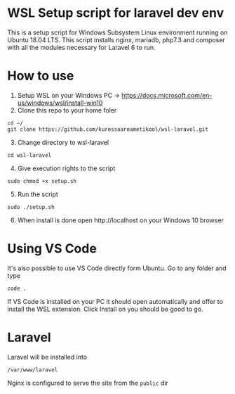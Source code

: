 # WSL Setup script for laravel dev env
This is a setup script for Windows Subsystem Linux environment running on Ubuntu 18.04 LTS. This script installs nginx, mariadb, php7.3 and composer with all the modules necessary for Laravel 6 to run. 

# How to use
1. Setup WSL on your Windows PC -> https://docs.microsoft.com/en-us/windows/wsl/install-win10
2. Clone this repo to your home foler

```
cd ~/
git clone https://github.com/kuressaareametikool/wsl-laravel.git
```
3. Change directory to wsl-laravel
```
cd wsl-laravel
```
4. Give execution rights to the script
```
sudo chmod +x setup.sh
```
5. Run the script
```
sudo ./setup.sh
```
6. When install is done open http://localhost on your Windows 10 browser

# Using VS Code
It's also possible to use VS Code directly form Ubuntu. Go to any folder and type 
```
code .
``` 
If VS Code is installed on your PC it should open automatically and offer to install the WSL extension. Click Install on you should be good to go.
# Laravel
Laravel will be installed into
```
/var/www/laravel
```
Nginx is configured to serve the site from the `public` dir
